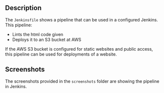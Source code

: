 Description
------------

The `Jenkinsfile` shows a pipeline that can be used in a configured Jenkins.
This pipeline:
* Lints the html code given
* Deploys it to an S3 bucket at AWS

If the AWS S3 bucket is configured for static websites and public access, this pipeline can be used for deployments of a website.


Screenshots
------------

The screenshots provided in the `screenshots` folder are showing the pipeline in Jenkins.